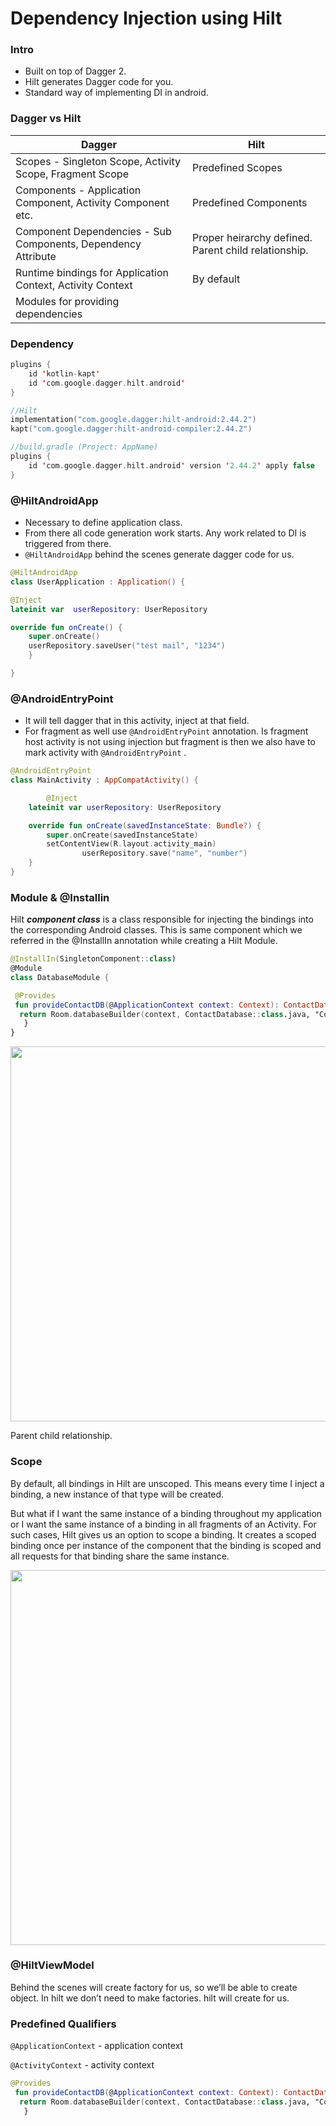 # Dependency Injection using Hilt

### Intro

- Built on top of Dagger 2.
- Hilt generates Dagger code for you.
- Standard way of implementing DI in android.

### Dagger vs Hilt

| Dagger | Hilt |
| --- | --- |
| Scopes - Singleton Scope, Activity Scope, Fragment Scope | Predefined Scopes |
| Components - Application Component, Activity Component etc. | Predefined Components |
| Component Dependencies - Sub Components, Dependency Attribute | Proper heirarchy defined. Parent child relationship. |
| Runtime bindings for Application Context, Activity Context | By default |
| Modules for providing dependencies |  |

### Dependency

```kotlin
plugins {
    id 'kotlin-kapt'
    id 'com.google.dagger.hilt.android'
}

//Hilt
implementation("com.google.dagger:hilt-android:2.44.2")
kapt("com.google.dagger:hilt-android-compiler:2.44.2")
```

```kotlin
//build.gradle (Project: AppName)
plugins {
    id 'com.google.dagger.hilt.android' version '2.44.2' apply false
}
```

### @HiltAndroidApp

- Necessary to define application class.
- From there all code generation work starts. Any work related to DI is triggered from there.
- `@HiltAndroidApp` behind the scenes generate dagger code for us.

```kotlin
@HiltAndroidApp
class UserApplication : Application() {

@Inject
lateinit var  userRepository: UserRepository

override fun onCreate() {
	super.onCreate()
	userRepository.saveUser("test mail", "1234")
    }

}
```

### @AndroidEntryPoint

- It will tell dagger that in this activity, inject at that field.
- For fragment as well use `@AndroidEntryPoint` annotation. Is fragment host activity is not using injection but fragment is then we also have to mark activity with `@AndroidEntryPoint` .

```kotlin
@AndroidEntryPoint
class MainActivity : AppCompatActivity() {

		@Inject
    lateinit var userRepository: UserRepository

    override fun onCreate(savedInstanceState: Bundle?) {
        super.onCreate(savedInstanceState)
        setContentView(R.layout.activity_main)
				userRepository.save("name", "number")
    }
}
```

### Module & @Installin

Hilt ***component class*** is a class responsible for injecting the bindings into the corresponding Android classes. This is same component which we referred in the @InstallIn annotation while creating a Hilt Module.

```kotlin
@InstallIn(SingletonComponent::class)
@Module
class DatabaseModule {

 @Provides
 fun provideContactDB(@ApplicationContext context: Context): ContactDatabase {
  return Room.databaseBuilder(context, ContactDatabase::class.java, "ContactDB").build()
   }
}
```

<p align="center">
<img width="600" src="https://i.ibb.co/c1ZCtVs/component-hierarchy.png">
</p>

Parent child relationship.

### Scope

By default, all bindings in Hilt are unscoped. This means every time I inject a binding, a new instance of that type will be created.

But what if I want the same instance of a binding throughout my application or I want the same instance of a binding in all fragments of an Activity. For such cases, Hilt gives us an option to scope a binding. It creates a scoped binding once per instance of the component that the binding is scoped and all requests for that binding share the same instance.

<p align="center">
<img width="600" src="https://s3.us-west-2.amazonaws.com/secure.notion-static.com/00f41095-77a8-4dfc-acbe-40ce1b87c787/Untitled.png?X-Amz-Algorithm=AWS4-HMAC-SHA256&X-Amz-Content-Sha256=UNSIGNED-PAYLOAD&X-Amz-Credential=AKIAT73L2G45EIPT3X45%2F20230207%2Fus-west-2%2Fs3%2Faws4_request&X-Amz-Date=20230207T061542Z&X-Amz-Expires=86400&X-Amz-Signature=ab07b4818ffc02f49b16fea4f79b6da41b0016f208e89c6f5506bfc0ef70f97f&X-Amz-SignedHeaders=host&response-content-disposition=filename%3D%22Untitled.png%22&x-id=GetObject">
</p>

### @HiltViewModel

Behind the scenes will create factory for us, so we’ll be able to create object. In hilt we don’t need to make factories. hilt will create for us.

### Predefined Qualifiers

`@ApplicationContext` - application context

`@ActivityContext` - activity context

```kotlin
@Provides
 fun provideContactDB(@ApplicationContext context: Context): ContactDatabase {
  return Room.databaseBuilder(context, ContactDatabase::class.java, "ContactDB").build()
   }
```
